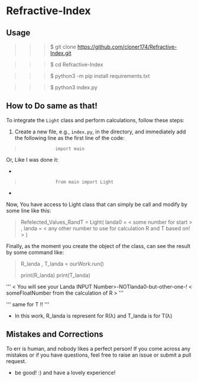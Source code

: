 # Refractive-Index



## Usage 

>>>$       git clone https://github.com/cloner174/Refractive-Index.git

>>>$       cd Refractive-Index

>>>$       python3 -m pip install requirements.txt

>>>$       python3 index.py




## How to Do same as that!

To integrate the `Light` class and perform calculations, follow these steps:


1. Create a new file, e.g., `index.py`, in the directory, and immediately add the following line as the first line of the code:


>                  import main

  Or, Like I was done it:

*
>                  from main import Light
*


Now, You have access to Light class that can simply be call and modify by some line like this:


>   Refelected_Values_RandT = Light( landa0 = < some number for start > , 
>                                     landa = < any other number to use for calculation R and T based on! > )


Finally, as the moment you create the object of the class, can see the result by some command like:



>   R_landa , T_landa = ourWork.run()
>
>   print(R_landa)
>   print(T_landa)


''' < You will see your Landa INPUT Number>-NOTlanda0-but-other-one-! 
             < someFloatNumber from the calculation of R >  ''' 

''' same for T !! '''



* In this work, R_landa is represent for R(λ) and T_landa is for T(λ)




## Mistakes and Corrections

To err is human, and nobody likes a perfect person! If you come across any mistakes or if you have questions, feel free to raise an issue or submit a pull request.



* be good! :) and have a lovely experience!
